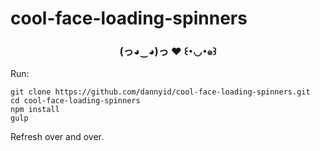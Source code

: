 # cool-face-loading-spinners
### <div align="center">(っ◕‿◕)っ ♥ ꒰･◡･๑꒱</div>

Run:

    git clone https://github.com/dannyid/cool-face-loading-spinners.git
    cd cool-face-loading-spinners
    npm install
    gulp

Refresh over and over.
